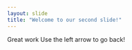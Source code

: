 ```yaml
---
layout: slide
title: "Welcome to our second slide!"
---
```

Great work
Use the left arrow to go back!

